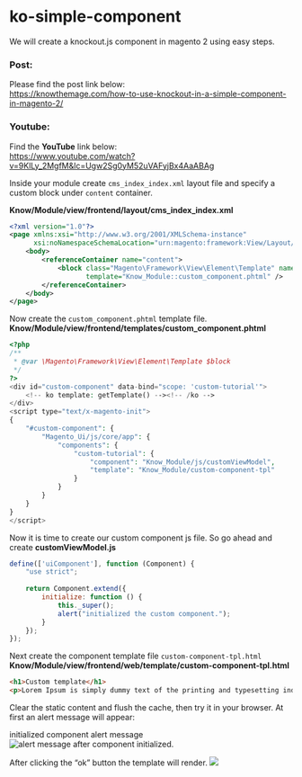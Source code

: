 # ko-simple-component
We will create a knockout.js component in magento 2 using easy steps.


### Post:
Please find the post link below: <br />
https://knowthemage.com/how-to-use-knockout-in-a-simple-component-in-magento-2/

### Youtube:
Find the <strong>YouTube</strong> link below:<br />
<a href="https://www.youtube.com/watch?v=9KlLy_2MgfM&lc=Ugw2Sg0yM52uVAFyjBx4AaABAg" target="_blank">
https://www.youtube.com/watch?v=9KlLy_2MgfM&lc=Ugw2Sg0yM52uVAFyjBx4AaABAg
</a>

Inside your module create `cms_index_index.xml` layout file and specify a custom block under `content` container.

**Know/Module/view/frontend/layout/cms_index_index.xml**

```xml
<?xml version="1.0"?>
<page xmlns:xsi="http://www.w3.org/2001/XMLSchema-instance"
      xsi:noNamespaceSchemaLocation="urn:magento:framework:View/Layout/etc/page_configuration.xsd">
    <body>
        <referenceContainer name="content">
            <block class="Magento\Framework\View\Element\Template" name="custom.component"
                   template="Know_Module::custom_component.phtml" />
        </referenceContainer>
    </body>
</page>
```

Now create the `custom_component.phtml` template file.
**Know/Module/view/frontend/templates/custom_component.phtml**
```php
<?php
/**
 * @var \Magento\Framework\View\Element\Template $block
 */
?>
<div id="custom-component" data-bind="scope: 'custom-tutorial'">
    <!-- ko template: getTemplate() --><!-- /ko -->
</div>
<script type="text/x-magento-init">
{
    "#custom-component": {
        "Magento_Ui/js/core/app": {
            "components": {
                "custom-tutorial": {
                    "component": "Know_Module/js/customViewModel",
                    "template": "Know_Module/custom-component-tpl"
                }
            }
        }
    }
}
</script>
```

Now it is time to create our custom component js file. So go ahead and create **customViewModel.js**
```javascript
define(['uiComponent'], function (Component) {
    "use strict";
 
    return Component.extend({
        initialize: function () {
            this._super();
            alert("initialized the custom component.");
        }
    });
});
```
Next create the component template file `custom-component-tpl.html`
**Know/Module/view/frontend/web/template/custom-component-tpl.html**
```html
<h1>Custom template</h1>
<p>Lorem Ipsum is simply dummy text of the printing and typesetting industry.</p>
```
Clear the static content and flush the cache, then try it in your browser. At first an alert message will appear:

initialized component alert message
<picture>
  <img alt="alert message after component initialized." src="https://knowthemage.com/wp-content/uploads/2023/01/initialized-component-alert-message.png">
</picture>

After clicking the “ok” button the template will render.
<picture>
<img src="https://knowthemage.com/wp-content/uploads/2023/01/component-rendered-template-output.png">
</picture>
